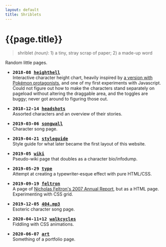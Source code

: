 ```yaml
---
layout: default
title: Shriblets
---
```

# {{page.title}}

>shriblet <i>(noun)</i>: 1) a tiny, stray scrap of paper; 2) a made-up word

Random little pages.

- <span style="font-family:monospace;font-weight:bold;">2018-08 [heighthell]({{site.url}}/shriblets/2018-08-heighthell)</span>  
	Interactive character height chart, heavily inspired by [a version with Pokémon protagonists](http://mxedk.com/pokechamp/), and one of my first experiments with Javascript. Could not figure out how to make the characters stand separately on pageload without altering the draggable area, and the toggles are buggy; never got around to figuring those out.
	
- <span style="font-family:monospace;font-weight:bold;">2018-12-14 [headshots]({{site.url}}/shriblets/2018-12-14-headshots)</span>  
	Assorted characters and an overview of their stories. <!--update tumblr links, replace imgur images. change tmov to local images while you're at it-->
	
- <span style="font-family:monospace;font-weight:bold;">2019-03-06 [songwall]({{site.url}}/shriblets/2019-03-06-songwall)</span>  
	Character song page.
	
- <span style="font-family:monospace;font-weight:bold;">2019-04-21 [styleguide]({{site.url}}/shriblets/2019-04-21-styleguide)</span>  
	Style guide for what later became the first layout of this website.
	
- <span style="font-family:monospace;font-weight:bold;">2019-05 [wiki]({{site.url}}/shriblets/2019-05-wiki)</span>  
	Pseudo-wiki page that doubles as a character bio/infodump. <!--links probably need to be changed here too-->
	
- <span style="font-family:monospace;font-weight:bold;">2019-05-29 [type]({{site.url}}/shriblets/2019-05-29-type)</span>  
	Attempt at creating a typewriter-esque effect with pure HTML/CSS.
	
- <span style="font-family:monospace;font-weight:bold;">2019-09-19 [feltron]({{site.url}}/shriblets/2019-09-19-feltron)</span>  
	A page of [Nicholas Feltron's 2007 Annual Report](http://feltron.com/FAR07.html), but as a HTML page. Experimenting with CSS grid.
	
- <span style="font-family:monospace;font-weight:bold;">2019-12-05 [404.mp3]({{site.url}}/shriblets/2019-12-05-404mp3)</span>  
	Esoteric character song page.
	
- <span style="font-family:monospace;font-weight:bold;">2020-04-11+12 [walkcycles]({{site.url}}/shriblets/2020-04-1112-walkcycles)</span>  
	Fiddling with CSS animations.
	
- <span style="font-family:monospace;font-weight:bold;">2020-06-07 [art]({{site.url}}/shriblets/2020-06-07-art)</span>  
	Something of a portfolio page.

